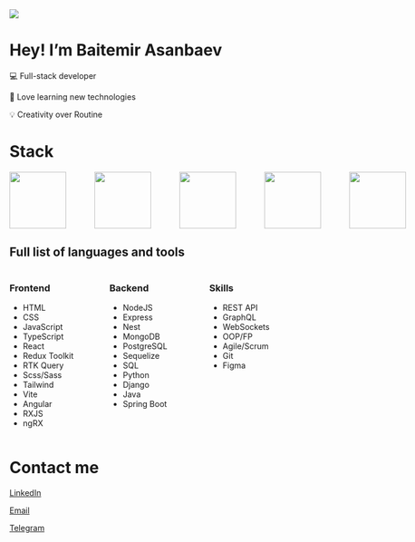 <img src='https://i.pinimg.com/originals/16/69/e5/1669e57761ccc67fa5e31a09a54764d0.gif'/>

# Hey! I’m Baitemir Asanbaev


💻 Full-stack developer

📖 Love learning new technologies

💡 Creativity over Routine

# Stack

<div style="display: flex">
  <img style="margin-right: 50px" src='https://ionicframework.jp/docs/icons/logo-react-icon.png' width='100'/>
  <img style="margin-right: 50px" src='https://miro.medium.com/v2/resize:fit:800/1*v2vdfKqD4MtmTSgNP0o5cg.png' width='100'/>
  <img style="margin-right: 50px" src='https://upload.wikimedia.org/wikipedia/commons/thumb/9/99/Unofficial_JavaScript_logo_2.svg/1200px-Unofficial_JavaScript_logo_2.svg.png' width='100'/>
  <img style="margin-right: 50px" src='https://upload.wikimedia.org/wikipedia/commons/thumb/a/a8/NestJS.svg/1200px-NestJS.svg.png' width='100'/>
  <img style="margin-right: 50px" src='https://platri.de/wp-content/uploads/2024/01/Angular-Framework-e1649312852136.png' width='100'/>
</div>

## Full list of languages and tools
<div style="display: flex; justify-content: space-between;">

<div style="width: 30%;">

### Frontend
- HTML
- CSS
- JavaScript
- TypeScript
- React
- Redux Toolkit
- RTK Query
- Scss/Sass
- Tailwind
- Vite
- Angular
- RXJS
- ngRX

</div>

<div style="width: 30%;">

### Backend

- NodeJS
- Express
- Nest
- MongoDB
- PostgreSQL
- Sequelize
- SQL
- Python
- Django
- Java
- Spring Boot

</div>

<div style="width: 30%;">

### Skills

- REST API
- GraphQL
- WebSockets
- OOP/FP
- Agile/Scrum
- Git
- Figma

</div>

</div>

# Contact me

[LinkedIn](https://www.linkedin.com/in/baitemir/)

<a href="mailto:baitemir1706@gmail.com_">Email</a>

[Telegram](https://t.me/baitemir17)

